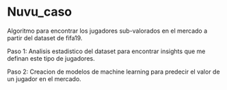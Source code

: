 # Nuvu_caso

Algoritmo para encontrar los jugadores sub-valorados en el mercado a partir del dataset de fifa19.

Paso 1: Analisis estadistico del dataset para encontrar insights que me definan este tipo de jugadores.

Paso 2: Creacion de modelos de machine learning para predecir el valor de un jugador en el mercado.
